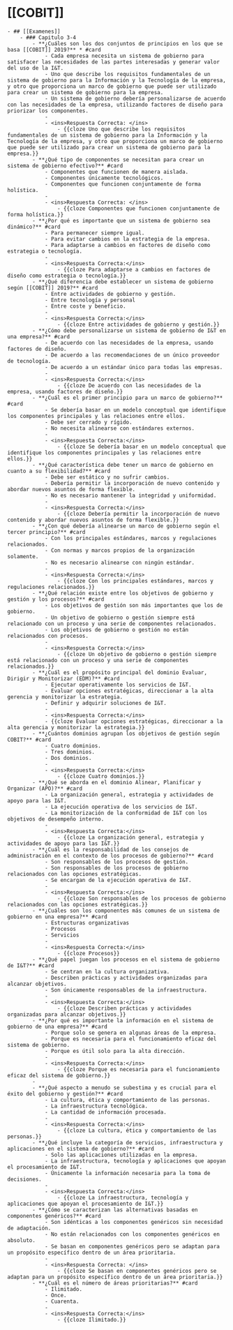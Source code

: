 # [[COBIT]]
	- ## [[Examenes]]
		- ### Capitulo 3-4
			- **¿Cuáles son los dos conjuntos de principios en los que se basa [[COBIT]] 2019?** * #card
				- Cada empresa necesita un sistema de gobierno para satisfacer las necesidades de las partes interesadas y generar valor del uso de la I&T.
				- Uno que describe los requisitos fundamentales de un sistema de gobierno para la Información y la Tecnología de la empresa, y otro que proporciona un marco de gobierno que puede ser utilizado para crear un sistema de gobierno para la empresa.
				- Un sistema de gobierno debería personalizarse de acuerdo con las necesidades de la empresa, utilizando factores de diseño para priorizar los componentes.
				-
				- <ins>Respuesta Correcta: </ins>
					- {{cloze Uno que describe los requisitos fundamentales de un sistema de gobierno para la Información y la Tecnología de la empresa, y otro que proporciona un marco de gobierno que puede ser utilizado para crear un sistema de gobierno para la empresa.}}
			- **¿Qué tipo de componentes se necesitan para crear un sistema de gobierno efectivo?** #card
				- Componentes que funcionen de manera aislada.
				- Componentes únicamente tecnológicos.
				- Componentes que funcionen conjuntamente de forma holística.
				-
				- <ins>Respuesta Correcta: </ins>
					- {{cloze Componentes que funcionen conjuntamente de forma holística.}}
			- **¿Por qué es importante que un sistema de gobierno sea dinámico?** #card
				- Para permanecer siempre igual.
				- Para evitar cambios en la estrategia de la empresa.
				- Para adaptarse a cambios en factores de diseño como estrategia o tecnología.
				-
				- <ins>Respuesta Correcta:</ins>
					- {{cloze Para adaptarse a cambios en factores de diseño como estrategia o tecnología.}}
			- **¿Qué diferencia debe establecer un sistema de gobierno según [[COBIT]] 2019?** #card
				- Entre actividades de gobierno y gestión.
				- Entre tecnología y personal
				- Entre coste y beneficio.
				-
				- <ins>Respuesta Correcta:</ins>
					- {{cloze Entre actividades de gobierno y gestión.}}
			- **¿Cómo debe personalizarse un sistema de gobierno de I&T en una empresa?** #card
				- De acuerdo con las necesidades de la empresa, usando factores de diseño.
				- De acuerdo a las recomendaciones de un único proveedor de tecnología.
				- De acuerdo a un estándar único para todas las empresas.
				-
				- <ins>Respuesta Correcta:</ins>
					- {{cloze De acuerdo con las necesidades de la empresa, usando factores de diseño.}}
			- **¿Cuál es el primer principio para un marco de gobierno?** #card
				- Se debería basar en un modelo conceptual que identifique los componentes principales y las relaciones entre ellos.
				- Debe ser cerrado y rígido.
				- No necesita alinearse con estándares externos.
				-
				- <ins>Respuesta Correcta:</ins>
					- {{cloze Se debería basar en un modelo conceptual que identifique los componentes principales y las relaciones entre ellos.}}
			- **¿Qué característica debe tener un marco de gobierno en cuanto a su flexibilidad?** #card
				- Debe ser estático y no sufrir cambios.
				- Debería permitir la incorporación de nuevo contenido y abordar nuevos asuntos de forma flexible.
				- No es necesario mantener la integridad y uniformidad.
				-
				- <ins>Respuesta Correcta:</ins>
					- {{cloze Debería permitir la incorporación de nuevo contenido y abordar nuevos asuntos de forma flexible.}}
			- **¿Con qué debería alinearse un marco de gobierno según el tercer principio?** #card
				- Con los principales estándares, marcos y regulaciones relacionados.
				- Con normas y marcos propios de la organización solamente.
				- No es necesario alinearse con ningún estándar.
				-
				- <ins>Respuesta Correcta:</ins>
					- {{cloze Con los principales estándares, marcos y regulaciones relacionados.}}
			- **¿Qué relación existe entre los objetivos de gobierno y gestión y los procesos?** #card
				- Los objetivos de gestión son más importantes que los de gobierno.
				- Un objetivo de gobierno o gestión siempre está relacionado con un proceso y una serie de componentes relacionados.
				- Los objetivos de gobierno o gestión no están relacionados con procesos.
				-
				- <ins>Respuesta Correcta:</ins>
					- {{cloze Un objetivo de gobierno o gestión siempre está relacionado con un proceso y una serie de componentes relacionados.}}
			- **¿Cuál es el propósito principal del dominio Evaluar, Dirigir y Monitorizar (EDM)?** #card
				- Ejecutar operativamente los servicios de I&T.
				- Evaluar opciones estratégicas, direccionar a la alta gerencia y monitorizar la estrategia.
				- Definir y adquirir soluciones de I&T.
				-
				- <ins>Respuesta Correcta:</ins>
				- {{cloze Evaluar opciones estratégicas, direccionar a la alta gerencia y monitorizar la estrategia.}}
			- **¿Cuántos dominios agrupan los objetivos de gestión según COBIT?** #card
				- Cuatro dominios.
				- Tres dominios.
				- Dos dominios.
				-
				- <ins>Respuesta Correcta:</ins>
					- {{cloze Cuatro dominios.}}
			- **¿Qué se aborda en el dominio Alinear, Planificar y Organizar (APO)?** #card
				- La organización general, estrategia y actividades de apoyo para las I&T.
				- La ejecución operativa de los servicios de I&T.
				- La monitorización de la conformidad de I&T con los objetivos de desempeño interno.
				-
				- <ins>Respuesta Correcta:</ins>
					- {{cloze La organización general, estrategia y actividades de apoyo para las I&T.}}
			- **¿Cuál es la responsabilidad de los consejos de administración en el contexto de los procesos de gobierno?** #card
				- Son responsables de los procesos de gestión.
				- Son responsables de los procesos de gobierno relacionados con las opciones estratégicas.
				- Se encargan de la ejecución operativa de I&T.
				-
				- <ins>Respuesta Correcta:</ins>
					- {{cloze Son responsables de los procesos de gobierno relacionados con las opciones estratégicas.}}
			- **¿Cuáles son los componentes más comunes de un sistema de gobierno en una empresa?** #card
				- Estructuras organizativas
				- Procesos
				- Servicios
				-
				- <ins>Respuesta Correcta:</ins>
					- {{cloze Procesos}}
			- **¿Qué papel juegan los procesos en el sistema de gobierno de I&T?** #card
				- Se centran en la cultura organizativa.
				- Describen prácticas y actividades organizadas para alcanzar objetivos.
				- Son únicamente responsables de la infraestructura.
				-
				- <ins>Respuesta Correcta:</ins>
					- {{cloze Describen prácticas y actividades organizadas para alcanzar objetivos.}}
			- **¿Por qué es importante la información en el sistema de gobierno de una empresa?** #card
				- Porque solo se genera en algunas áreas de la empresa.
				- Porque es necesaria para el funcionamiento eficaz del sistema de gobierno.
				- Porque es útil solo para la alta dirección.
				-
				- <ins>Respuesta Correcta:</ins>
					- {{cloze Porque es necesaria para el funcionamiento eficaz del sistema de gobierno.}}
			-
			- **¿Qué aspecto a menudo se subestima y es crucial para el éxito del gobierno y gestión?** #card
				- La cultura, ética y comportamiento de las personas.
				- La infraestructura tecnológica.
				- La cantidad de información procesada.
				-
				- <ins>Respuesta Correcta:</ins>
					- {{cloze La cultura, ética y comportamiento de las personas.}}
			- **¿Qué incluye la categoría de servicios, infraestructura y aplicaciones en el sistema de gobierno?** #card
				- Solo las aplicaciones utilizadas en la empresa.
				- La infraestructura, tecnología y aplicaciones que apoyan el procesamiento de I&T.
				- Únicamente la información necesaria para la toma de decisiones.
				-
				- <ins>Respuesta Correcta:</ins>
					- {{cloze La infraestructura, tecnología y aplicaciones que apoyan el procesamiento de I&T.}}
			- **¿Cómo se caracterizan las alternativas basadas en componentes genéricos?** #card
				- Son idénticas a los componentes genéricos sin necesidad de adaptación.
				- No están relacionados con los componentes genéricos en absoluto.
				- Se basan en componentes genéricos pero se adaptan para un propósito específico dentro de un área prioritaria.
				-
				- <ins>Respuesta Correcta: </ins>
					- {{cloze Se basan en componentes genéricos pero se adaptan para un propósito específico dentro de un área prioritaria.}}
			- **¿Cuál es el número de áreas prioritarias?** #card
				- Ilimitado.
				- Once.
				- Cuarenta.
				-
				- <ins>Respuesta Correcta:</ins>
					- {{cloze Ilimitado.}}